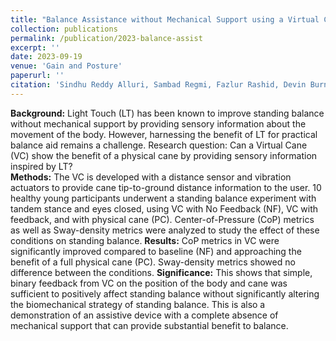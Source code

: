 ```yaml
---
title: "Balance Assistance without Mechanical Support using a Virtual Cane"
collection: publications
permalink: /publication/2023-balance-assist
excerpt: ''
date: 2023-09-19
venue: 'Gain and Posture'
paperurl: ''
citation: 'Sindhu Reddy Alluri, Sambad Regmi, Fazlur Rashid, Devin Burns, and Yun Seong Song (2022), "Balance Assistance without Mechanical Support using a Virtual Cane." Gain and Posture (submitted)'
---
```

**Background:** Light Touch (LT) has been known to improve standing balance without 
mechanical support by providing sensory information about the movement of the body. 
However, harnessing the benefit of LT for practical balance aid remains a challenge.
Research question: Can a Virtual Cane (VC) show the benefit of a physical cane by providing 
sensory information inspired by LT? <br />
**Methods:** The VC is developed with a distance sensor and vibration actuators to provide cane 
tip-to-ground distance information to the user. 10 healthy young participants underwent a 
standing balance experiment with tandem stance and eyes closed, using VC with No Feedback 
(NF), VC with feedback, and with physical cane (PC). Center-of-Pressure (CoP) metrics as well 
as Sway-density metrics were analyzed to study the effect of these conditions on standing 
balance.
**Results:** CoP metrics in VC were significantly improved compared to baseline (NF) and
approaching the benefit of a full physical cane (PC). Sway-density metrics showed no difference 
between the conditions.
**Significance:** This shows that simple, binary feedback from VC on the position of the body and 
cane was sufficient to positively affect standing balance without significantly altering the 
biomechanical strategy of standing balance. This is also a demonstration of an assistive device 
with a complete absence of mechanical support that can provide substantial benefit to balance.
